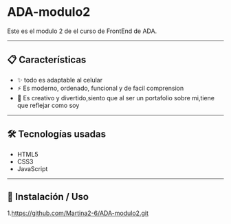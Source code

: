 # ADA-modulo2


Este es el modulo 2 de el curso de FrontEnd de ADA.

---

## 📋 Características
- ✨ todo es adaptable al celular
- ⚡ Es moderno, ordenado, funcional y de facil comprension
- 🎨 Es creativo y divertido,siento que al ser un portafolio sobre mi,tiene que reflejar como soy
  
---

## 🛠️ Tecnologías usadas
- HTML5
- CSS3
- JavaScript
---

## 📂 Instalación / Uso
1.https://github.com/Martina2-6/ADA-modulo2.git

